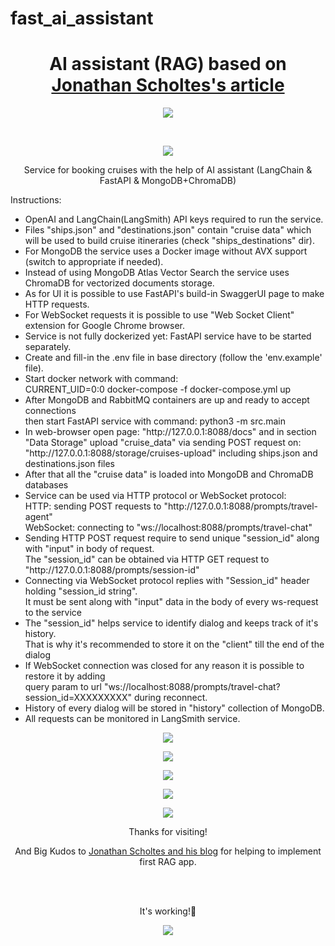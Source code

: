 # fast_ai_assistant

<h1 align="center">AI assistant (RAG) based on <a href="https://stochasticcoder.com/2024/05/05/empower-your-ai-agent-with-azure-cosmos-db/">Jonathan Scholtes's article</a></h1>
<p align="center"><img src="https://img.shields.io/badge/made_by-KD3821-crimson"></p><br>

<p align="center"><img src="https://github.com/kd3821/fast_ai_assistant/blob/main/img/DALLE_cruiseship.png?raw=true"></p>

<p align="center">Service for booking cruises with the help of AI assistant (LangChain & FastAPI & MongoDB+ChromaDB)</p>

Instructions:
<ul>
<li>OpenAI and LangChain(LangSmith) API keys required to run the service.</li>
<li>Files "ships.json" and "destinations.json" contain "cruise data" which will be used to build cruise itineraries (check "ships_destinations" dir).</li>
<li>For MongoDB the service uses a Docker image without AVX support (switch to appropriate if needed).</li>
<li>Instead of using MongoDB Atlas Vector Search the service uses ChromaDB for vectorized documents storage.</li>
<li>As for UI it is possible to use FastAPI's build-in SwaggerUI page to make HTTP requests.</li>
<li>For WebSocket requests it is possible to use "Web Socket Client" extension for Google Chrome browser.</li>
<li>Service is not fully dockerized yet: FastAPI service have to be started separately.</li>
<li>Create and fill-in the .env file in base directory (follow the 'env.example' file).</li>
<li>Start docker network with command:<br>CURRENT_UID=0:0 docker-compose -f docker-compose.yml up</li>
<li>After MongoDB and RabbitMQ containers are up and ready to accept connections<br>
then start FastAPI service with command: python3 -m src.main</li>
<li>In web-browser open page: "http://127.0.0.1:8088/docs" and in section "Data Storage" upload "cruise_data"
via sending POST request on:<br>"http://127.0.0.1:8088/storage/cruises-upload" including ships.json and destinations.json files</li>
<li>After that all the "cruise data" is loaded into MongoDB and ChromaDB databases</li>
<li>Service can be used via HTTP protocol or WebSocket protocol:<br>
HTTP: sending POST requests to "http://127.0.0.1:8088/prompts/travel-agent"<br>
WebSocket: connecting to "ws://localhost:8088/prompts/travel-chat"</li>
<li>Sending HTTP POST request require to send unique "session_id" along with "input" in body of request.<br>
The "session_id" can be obtained via HTTP GET request to "http://127.0.0.1:8088/prompts/session-id"</li>
<li>Connecting via WebSocket protocol replies with "Session_id" header holding "session_id string".<br>
It must be sent along with "input" data in the body of every ws-request to the service</li>
<li>The "session_id" helps service to identify dialog and keeps track of it's history.<br>
That is why it's recommended to store it on the "client" till the end of the dialog</li>
<li>If WebSocket connection was closed for any reason it is possible to restore it by adding
<br>query param to url "ws://localhost:8088/prompts/travel-chat?session_id=XXXXXXXXX" during reconnect.</li>
<li>History of every dialog will be stored in "history" collection of MongoDB.</li>
<li>All requests can be monitored in LangSmith service.</li>
</ul>
<p align="center"><img src="https://github.com/kd3821/fast_ai_assistant/blob/main/img/upload_json_data.png?raw=true"></p>
<p align="center"><img src="https://github.com/kd3821/fast_ai_assistant/blob/main/img/swagger_ui_travel_chat.png?raw=true"></p>
<p align="center"><img src="https://github.com/kd3821/fast_ai_assistant/blob/main/img/swagger_ui_response.png?raw=true"></p>
<p align="center"><img src="https://github.com/kd3821/fast_ai_assistant/blob/main/img/ws_travel_chat.png?raw=true"></p>
<p align="center"><img src="https://github.com/kd3821/fast_ai_assistant/blob/main/img/lang_smith.png?raw=true"></p>

<p align="center">Thanks for visiting!</p>
<p align="center">And Big Kudos to <a href="https://stochasticcoder.com/">Jonathan Scholtes and his blog</a> for helping to implement first RAG app.</p>
<br>
<br>
<p align="center">It's working!🚀</p>
<p align="center"><img src="https://github.com/kd3821/fast_ai_assistant/blob/main/img/DS_flask_app.jpeg?raw=true"></p>